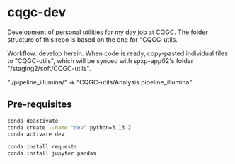 # cqgc-dev

Development of personal utilities for my day job at CQGC. The folder structure of this repo is based on the one for "CQGC-utils.

Workflow: develop herein. When code is ready, copy-pasted individual files to "CQGC-utils", which will be synced with spxp-app02's folder "/staging2/soft/CQGC-utils". 

"./pipeline_illumina/" => "CQGC-utils/Analysis.pipeline_illumina"

## Pre-requisites

```bash
conda deactivate
conda create --name "dev" python=3.13.2
conda activate dev

conda install requests
conda install jupyter pandas
```